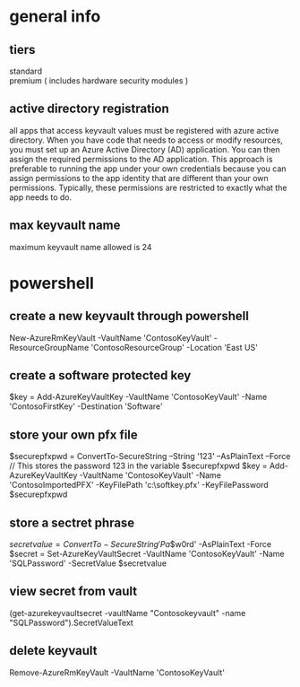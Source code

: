 ﻿# general info

## tiers
standard  
premium ( includes hardware security modules )

## active directory registration
all apps that access keyvault values must be registered with azure active directory. 
When you have code that needs to access or modify resources, you must set up an Azure Active Directory 
(AD) application. You can then assign the required permissions to the AD application. This approach is 
preferable to running the app under your own credentials because you can assign permissions to the app 
identity that are different than your own permissions. Typically, these permissions are restricted to 
exactly what the app needs to do.

## max keyvault name
maximum keyvault name allowed is 24

# powershell

## create a new keyvault through powershell
New-AzureRmKeyVault -VaultName 'ContosoKeyVault' -ResourceGroupName 'ContosoResourceGroup' -Location 'East US'

## create a software protected key
$key = Add-AzureKeyVaultKey -VaultName 'ContosoKeyVault' -Name 'ContosoFirstKey' -Destination 'Software'

## store your own pfx file
$securepfxpwd = ConvertTo-SecureString –String '123' –AsPlainText –Force  // This stores the password 123 in the variable $securepfxpwd
$key = Add-AzureKeyVaultKey -VaultName 'ContosoKeyVault' -Name 'ContosoImportedPFX' -KeyFilePath 'c:\softkey.pfx' -KeyFilePassword $securepfxpwd

## store a sectret phrase
$secretvalue = ConvertTo-SecureString 'Pa$$w0rd' -AsPlainText -Force
$secret = Set-AzureKeyVaultSecret -VaultName 'ContosoKeyVault' -Name 'SQLPassword' -SecretValue $secretvalue

## view secret from vault
(get-azurekeyvaultsecret -vaultName "Contosokeyvault" -name "SQLPassword").SecretValueText

## delete keyvault
Remove-AzureRmKeyVault -VaultName 'ContosoKeyVault'

